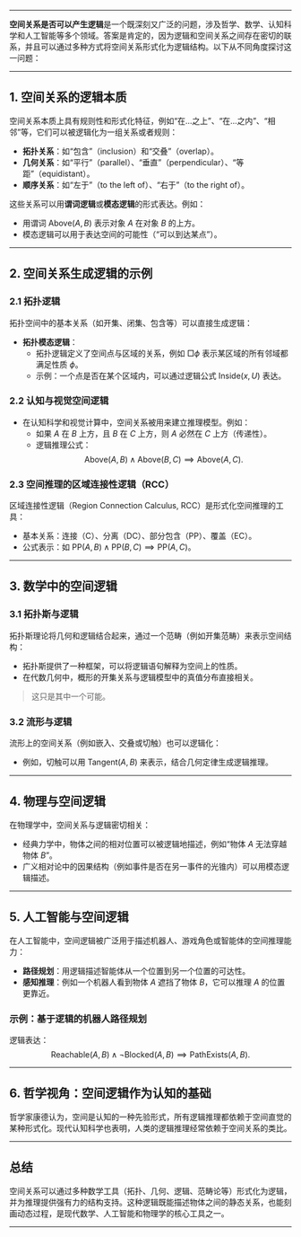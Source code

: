 
---

**空间关系是否可以产生逻辑**是一个既深刻又广泛的问题，涉及哲学、数学、认知科学和人工智能等多个领域。答案是肯定的，因为逻辑和空间关系之间存在密切的联系，并且可以通过多种方式将空间关系形式化为逻辑结构。以下从不同角度探讨这一问题：

---

## 1. **空间关系的逻辑本质**
空间关系本质上具有规则性和形式化特征，例如“在…之上”、“在…之内”、“相邻”等，它们可以被逻辑化为一组关系或者规则：
- **拓扑关系**：如“包含”（inclusion）和“交叠”（overlap）。
- **几何关系**：如“平行”（parallel）、“垂直”（perpendicular）、“等距”（equidistant）。
- **顺序关系**：如“左于”（to the left of）、“右于”（to the right of）。

这些关系可以用**谓词逻辑**或**模态逻辑**的形式表达。例如：
- 用谓词 $\text{Above}(A, B)$ 表示对象 $A$ 在对象 $B$ 的上方。
- 模态逻辑可以用于表达空间的可能性（“可以到达某点”）。

---

## 2. **空间关系生成逻辑的示例**

### 2.1 拓扑逻辑
拓扑空间中的基本关系（如开集、闭集、包含等）可以直接生成逻辑：
- **拓扑模态逻辑**：
  - 拓扑逻辑定义了空间点与区域的关系，例如 $\Box \phi$ 表示某区域的所有邻域都满足性质 $\phi$。
  - 示例：一个点是否在某个区域内，可以通过逻辑公式 $\text{Inside}(x, U)$ 表达。

### 2.2 认知与视觉空间逻辑
- 在认知科学和视觉计算中，空间关系被用来建立推理模型。例如：
  - 如果 $A$ 在 $B$ 上方，且 $B$ 在 $C$ 上方，则 $A$ 必然在 $C$ 上方（传递性）。
  - 逻辑推理公式：
    $$
    \text{Above}(A, B) \land \text{Above}(B, C) \implies \text{Above}(A, C).
    $$

### 2.3 空间推理的区域连接性逻辑（RCC）
区域连接性逻辑（Region Connection Calculus, RCC）是形式化空间推理的工具：
- 基本关系：连接（C）、分离（DC）、部分包含（PP）、覆盖（EC）。
- 公式表示：如 $\text{PP}(A, B) \land \text{PP}(B, C) \implies \text{PP}(A, C)$。

---

## 3. **数学中的空间逻辑**
### 3.1 拓扑斯与逻辑
拓扑斯理论将几何和逻辑结合起来，通过一个范畴（例如开集范畴）来表示空间结构：
- 拓扑斯提供了一种框架，可以将逻辑语句解释为空间上的性质。
- 在代数几何中，概形的开集关系与逻辑模型中的真值分布直接相关。

> 这只是其中一个可能。

### 3.2 流形与逻辑
流形上的空间关系（例如嵌入、交叠或切触）也可以逻辑化：
- 例如，切触可以用 $\text{Tangent}(A, B)$ 来表示，结合几何定律生成逻辑推理。

---

## 4. **物理与空间逻辑**
在物理学中，空间关系与逻辑密切相关：
- 经典力学中，物体之间的相对位置可以被逻辑地描述，例如“物体 $A$ 无法穿越物体 $B$”。
- 广义相对论中的因果结构（例如事件是否在另一事件的光锥内）可以用模态逻辑描述。

---

## 5. **人工智能与空间逻辑**
在人工智能中，空间逻辑被广泛用于描述机器人、游戏角色或智能体的空间推理能力：
- **路径规划**：用逻辑描述智能体从一个位置到另一个位置的可达性。
- **感知推理**：例如一个机器人看到物体 $A$ 遮挡了物体 $B$，它可以推理 $A$ 的位置更靠近。

### 示例：基于逻辑的机器人路径规划
逻辑表达：
$$
\text{Reachable}(A, B) \land \neg \text{Blocked}(A, B) \implies \text{PathExists}(A, B).
$$

---

## 6. **哲学视角：空间逻辑作为认知的基础**
哲学家康德认为，空间是认知的一种先验形式，所有逻辑推理都依赖于空间直觉的某种形式化。现代认知科学也表明，人类的逻辑推理经常依赖于空间关系的类比。

---

## 总结

空间关系可以通过多种数学工具（拓扑、几何、逻辑、范畴论等）形式化为逻辑，并为推理提供强有力的结构支持。这种逻辑既能描述物体之间的静态关系，也能刻画动态过程，是现代数学、人工智能和物理学的核心工具之一。

---


